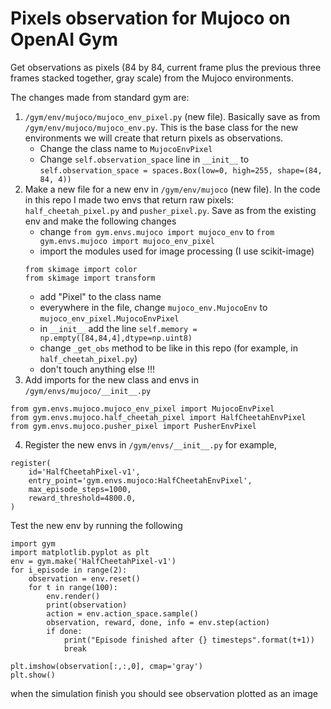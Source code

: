 # Pixels observation for Mujoco on OpenAI Gym

Get observations as pixels (84 by 84, current frame plus the previous three frames stacked together, gray scale) from the Mujoco environments.

The changes made from standard gym are:
1. ```/gym/env/mujoco/mujoco_env_pixel.py``` (new file). Basically save as from ```/gym/env/mujoco/mujoco_env.py```. This is the base class for the new environments we will create that return pixels as observations.
   * Change the class name to ```MujocoEnvPixel```
   * Change ```self.observation_space``` line in ```__init__``` to ```self.observation_space = spaces.Box(low=0, high=255, shape=(84, 84, 4))```
2. Make a new file for a new env in ```/gym/env/mujoco``` (new file). In the code in this repo I made two envs that return raw pixels: ```half_cheetah_pixel.py``` and ```pusher_pixel.py```. Save as from the existing env and make the following changes
   * change ```from gym.envs.mujoco import mujoco_env``` to ```from gym.envs.mujoco import mujoco_env_pixel```
   * import the modules used for image processing (I use scikit-image)
   ```
   from skimage import color
   from skimage import transform
   ```
   * add "Pixel" to the class name
   * everywhere in the file, change ```mujoco_env.MujocoEnv``` to ```mujoco_env_pixel.MujocoEnvPixel```
   * in ```__init__``` add the line ```self.memory = np.empty([84,84,4],dtype=np.uint8)```
   * change ```_get_obs``` method to be like in this repo (for example, in ```half_cheetah_pixel.py```)
   * don't touch anything else !!!
3. Add imports for the new class and envs in ```/gym/envs/mujoco/__init__.py```
```
from gym.envs.mujoco.mujoco_env_pixel import MujocoEnvPixel
from gym.envs.mujoco.half_cheetah_pixel import HalfCheetahEnvPixel
from gym.envs.mujoco.pusher_pixel import PusherEnvPixel
```
4. Register the new envs in ```/gym/envs/__init__.py``` for example,
```
register(
    id='HalfCheetahPixel-v1',
    entry_point='gym.envs.mujoco:HalfCheetahEnvPixel',
    max_episode_steps=1000,
    reward_threshold=4800.0,
)
```

Test the new env by running the following
```
import gym
import matplotlib.pyplot as plt
env = gym.make('HalfCheetahPixel-v1')
for i_episode in range(2):
    observation = env.reset()
    for t in range(100):
        env.render()
        print(observation)
        action = env.action_space.sample()
        observation, reward, done, info = env.step(action)
        if done:
            print("Episode finished after {} timesteps".format(t+1))
            break
            
plt.imshow(observation[:,:,0], cmap='gray')
plt.show()
```
when the simulation finish you should see observation plotted as an image
